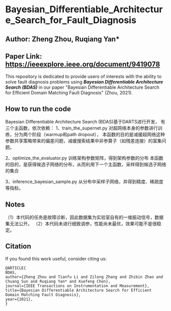 # Bayesian_Differentiable_Architecture_Search_for_Fault_Diagnosis
## Author: Zheng Zhou, Ruqiang Yan*
## Paper Link: https://ieeexplore.ieee.org/document/9419078
This repository is dedicated to provide users of interests with the ability to solve fault diagnosis problems using ***Bayesian Differentiable Architecture Search (BDAS)*** in our paper "Bayesian Differentiable Architecture Search for Efficient Domain Matching Fault Diagnosis" (Zhou, 2021).

## How to run the code

Bayesian Differentiable Architecture Search (BDAS)基于DARTS进行开发，
有三个主函数，依次依赖：
1、train_the_supernet.py
对超网络本身的参数进行训练，分为两个阶段（warmup和path dropout），
本函数的目的是减缓超网络这种参数共享策略带来的偏差问题，减缓搜索结果中非参算子（如残差连接）的富集问题。

2、optimize_the_evaluator.py
训练架构参数矩阵，得到架构参数的分布
本函数的目的，是获得候选子网络的分布，从而利用下一个主函数，采样得到候选子网络的集合

3、inference_bayesian_sample.py
从分布中采样子网络，并得到精度、稀疏度等指标。

## Notes
（1）本代码的任务是故障诊断，因此数据集为实验室自有的一维振动信号，数据集无法公开。
（2）本代码未进行细致调参，性能尚未最优，效果可能不是很稳定。


## Citation
If you found this work useful, consider citing us:
```
@ARTICLE{
BDAS, 
author={Zheng Zhou and Tianfu Li and Zilong Zhang and Zhibin Zhao and Chuang Sun and Ruqiang Yan* and Xuefeng Chen}, 
journal={IEEE Transactions on Instrumentation and Measurement}, 
title={Bayesian Differentiable Architecture Search for Efficient Domain Matching Fault Diagnosis}, 
year={2021}, 
}
```
